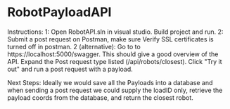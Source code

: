 # RobotPayloadAPI

Instructions:
1: Open RobotAPI.sln in visual studio. Build project and run.
2: Submit a post request on Postman, make sure Verify SSL certificates is turned off in postman. 
2 (alternative): Go to to https://localhost:5000/swagger. This should give a good overview of the API. Expand the Post request type listed (/api/robots/closest). Click "Try it out" and run a post request with a payload.

Next Steps:
Ideally we would save all the Payloads into a database and when sending a post request we could supply the loadID only, retrieve the payload coords from the database, and return the closest robot.
